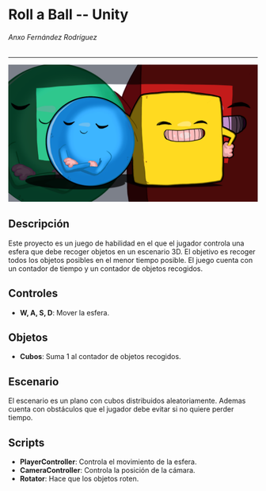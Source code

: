 # Roll a Ball -- Unity
###### Anxo Fernández Rodríguez

---

![Roll a Ball](images/img1.png)

## Descripción
Este proyecto es un juego de habilidad en el que el jugador controla una esfera que debe recoger objetos en un escenario 3D. El objetivo es recoger todos los objetos posibles en el menor tiempo posible. El juego cuenta con un contador de tiempo y un contador de objetos recogidos.

## Controles
- **W, A, S, D**: Mover la esfera.

## Objetos
- **Cubos**: Suma 1 al contador de objetos recogidos.

## Escenario
El escenario es un plano con cubos distribuidos aleatoriamente. Ademas cuenta con obstáculos que el jugador debe evitar si no quiere perder tiempo.

## Scripts
- **PlayerController**: Controla el movimiento de la esfera.
- **CameraController**: Controla la posición de la cámara.
- **Rotator**: Hace que los objetos roten.


  

